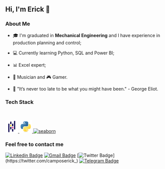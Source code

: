 ## Hi, I'm Erick 👋


### About Me

- 🎓 I'm graduated in **Mechanical Engineering** and I have experience in production planning and control;

- :computer: Currently learning Python, SQL and Power BI;

- :bar_chart: Excel expert;

- 🎸 Musician and 🎮 Gamer.

-  🦾 "It’s never too late to be what you might have been." - George Eliot.


### Tech Stack
<div style="display: inline_block"><br>
<p align="left"> 
  <a href="https://pandas.pydata.org/" target="_blank" rel="noreferrer"> 
    <img src="https://raw.githubusercontent.com/devicons/devicon/2ae2a900d2f041da66e950e4d48052658d850630/icons/pandas/pandas-original.svg" alt="pandas" width="40" height="40"/> 
  </a> 
  <a href="https://www.python.org" target="_blank" rel="noreferrer"> 
    <img src="https://raw.githubusercontent.com/devicons/devicon/master/icons/python/python-original.svg" alt="python" width="40" height="40"/> 
  </a> 
  <a href="https://seaborn.pydata.org/" target="_blank" rel="noreferrer"> 
    <img src="https://seaborn.pydata.org/_images/logo-mark-lightbg.svg" alt="seaborn" width="40" height="40"/> 
  </a> 
</p>
</div>


### Feel free to contact me

[![Linkedin Badge](https://img.shields.io/badge/-Erick%20Campos-078f2b?style=flat-square&logo=Linkedin&logoColor=white&link=https://www.linkedin.com/in/camposerick/)](https://www.linkedin.com/in/camposerick/) 
[![Gmail Badge](https://img.shields.io/badge/-erick.acampos@yahoo.com.br-078f2b?style=flat-square&logo=Gmail&logoColor=white&link=mailto:erick.acampos@yahoo.com.br)](mailto:erick.acampos@yahoo.com.br)
[![Twitter Badge](https://img.shields.io/badge/-@camposerick_-078f2b?style=flat-square&labelColor=078f2b&logo=twitter&logoColor=white&link=https://twitter.com/camposerick_)](https://twitter.com/camposerick_) 
[![Telegram Badge](https://img.shields.io/badge/-camposerick-078f2b?style=flat-square&labelColor=078f2b&logo=telegram&logoColor=white&link=https://t.me/camposerick)](https://t.me/camposerick) 

<!--
<img align="center" alt="PedroTaveira10-React" height="30" width="40" src="https://raw.githubusercontent.com/devicons/devicon/master/icons/react/react-original.svg">
-->


<!--
**camposerick/camposerick** is a ✨ _special_ ✨ repository because its `README.md` (this file) appears on your GitHub profile.

Here are some ideas to get you started:

- 🔭 I’m currently working on ...
- 🌱 I’m currently learning ...
- 👯 I’m looking to collaborate on ...
- 🤔 I’m looking for help with ...
- 💬 Ask me about ...
- 📫 How to reach me: ...
- 😄 Pronouns: ...
- ⚡ Fun fact: ...
-->

